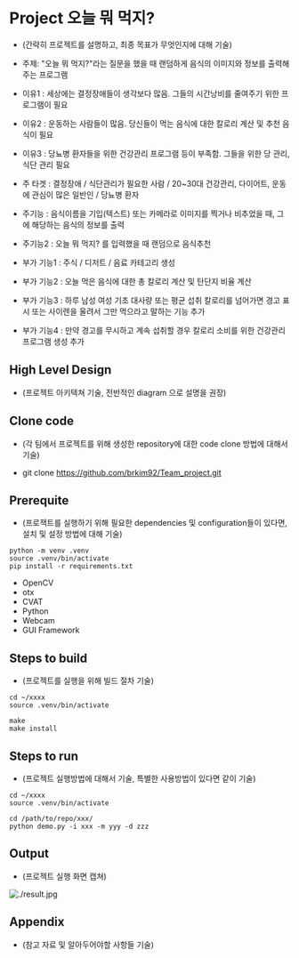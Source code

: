 # Project 오늘 뭐 먹지?

* (간략히 프로젝트를 설명하고, 최종 목표가 무엇인지에 대해 기술)
* 주제: "오늘 뭐 먹지?"라는 질문을 했을 때 랜덤하게 음식의 이미지와 정보를 출력해주는 프로그램

* 이유1 : 세상에는 결정장애들이 생각보다 많음. 그들의 시간낭비를 줄여주기 위한 프로그램이 필요

* 이유2 : 운동하는 사람들이 많음. 당신들이 먹는 음식에 대한 칼로리 계산 및 추천 음식이 필요

* 이유3 : 당뇨병 환자들을 위한 건강관리 프로그램 등이 부족함. 그들을 위한 당 관리, 식단 관리 필요

* 주 타겟 : 결정장애 / 식단관리가 필요한 사람 / 20~30대 건강관리, 다이어트, 운동에 관심이 많은 일반인 / 당뇨병 환자

* 주기능 : 음식이름을 기입(텍스트) 또는 카메라로 이미지를 찍거나 비추었을 때, 그에 해당하는 음식의 정보를 출력

* 주기능2 : 오늘 뭐 먹지? 를 입력했을 때 랜덤으로 음식추천

* 부가 기능1 : 주식 / 디저트 / 음료 카테고리 생성

* 부가 기능2 : 오늘 먹은 음식에 대한 총 칼로리 계산 및 탄단지 비율 계산

* 부가 기능3 : 하루 남성 여성 기초 대사량 또는 평균 섭취 칼로리를 넘어가면 경고 표시 또는 사이렌을 울려서 그만 먹으라고 말하는 기능 추가

* 부가 기능4 : 만약 경고를 무시하고 계속 섭취할 경우 칼로리 소비를 위한 건강관리 프로그램 생성 추가

## High Level Design

* (프로젝트 아키텍쳐 기술, 전반적인 diagram 으로 설명을 권장)

## Clone code

* (각 팀에서 프로젝트를 위해 생성한 repository에 대한 code clone 방법에 대해서 기술)
  
* git clone https://github.com/brkim92/Team_project.git

## Prerequite

* (프로잭트를 실행하기 위해 필요한 dependencies 및 configuration들이 있다면, 설치 및 설정 방법에 대해 기술)

```shell
python -m venv .venv
source .venv/bin/activate
pip install -r requirements.txt
```
* OpenCV
* otx
* CVAT
* Python
* Webcam
* GUI Framework

## Steps to build

* (프로젝트를 실행을 위해 빌드 절차 기술)

```shell
cd ~/xxxx
source .venv/bin/activate

make
make install
```

## Steps to run

* (프로젝트 실행방법에 대해서 기술, 특별한 사용방법이 있다면 같이 기술)

```shell
cd ~/xxxx
source .venv/bin/activate

cd /path/to/repo/xxx/
python demo.py -i xxx -m yyy -d zzz
```

## Output

* (프로젝트 실행 화면 캡쳐)

![./result.jpg](./result.jpg)

## Appendix

* (참고 자료 및 알아두어야할 사항들 기술)
